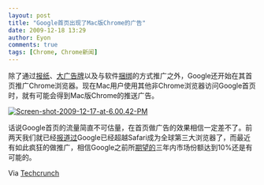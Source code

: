 ```yaml
---
layout: post
title: "Google首页出现了Mac版Chrome的广告"
date: 2009-12-18 13:29
author: Eyon
comments: true
tags: [Chrome, Chrome新闻]
---
```

除了通过[报纸](http://www.chromi.org/archives/2576)、[大广告牌](http://www.chromi.org/archives/2540)以及与软件[捆绑](http://www.chromi.org/archives/2366)的方式推广之外，Google还开始在其首页推广Chrome浏览器。现在Mac用户使用其他非Chrome浏览器访问Google首页时，就有可能会得到Mac版Chrome的推送广告。

<a href="http://img.chromi.org/2009/12/Screen-shot-2009-12-17-at-6.00.42-PM.png">![Screen-shot-2009-12-17-at-6.00.42-PM](http://img.chromi.org/2009/12/Screen-shot-2009-12-17-at-6.00.42-PM.png "Screen-shot-2009-12-17-at-6.00.42-PM")</a>

话说Google首页的流量简直不可估量，在首页做广告的效果相信一定差不了。前两天我们就已经[报道过](http://www.chromi.org/archives/2561)Google已经超越Safari成为全球第三大浏览器了，而最近有如此疯狂的做推广，相信Google之前所[期望的](http://www.chromi.org/archives/785)三年内市场份额达到10%还是有可能的。

Via [Techcrunch](http://www.techcrunch.com/2009/12/17/chrome-mac-google-homepage/)
